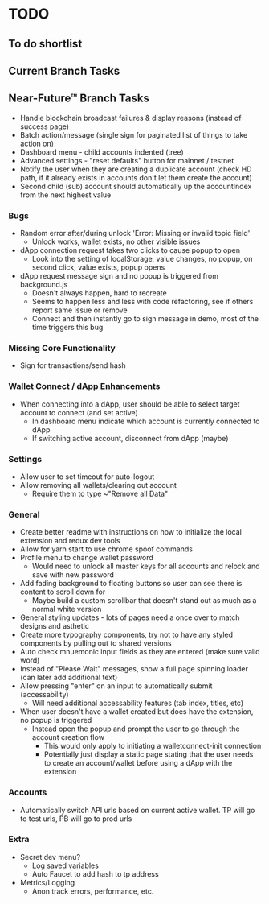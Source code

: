 # TODO
## To do shortlist

## Current Branch Tasks

## Near-Future™ Branch Tasks
* Handle blockchain broadcast failures & display reasons (instead of success page)
* Batch action/message (single sign for paginated list of things to take action on)
* Dashboard menu - child accounts indented (tree)
* Advanced settings - "reset defaults" button for mainnet / testnet
* Notify the user when they are creating a duplicate account (check HD path, if it already exists in accounts don't let them create the account)
* Second child (sub) account should automatically up the accountIndex from the next highest value

### Bugs
* Random error after/during unlock 'Error: Missing or invalid topic field'
  - Unlock works, wallet exists, no other visible issues
* dApp connection request takes two clicks to cause popup to open 
  - Look into the setting of localStorage, value changes, no popup, on second click, value exists, popup opens
* dApp request message sign and no popup is triggered from background.js
  - Doesn't always happen, hard to recreate
  - Seems to happen less and less with code refactoring, see if others report same issue or remove
  - Connect and then instantly go to sign message in demo, most of the time triggers this bug

### Missing Core Functionality
* Sign for transactions/send hash

### Wallet Connect / dApp Enhancements
* When connecting into a dApp, user should be able to select target account to connect (and set active)
  - In dashboard menu indicate which account is currently connected to dApp
  - If switching active account, disconnect from dApp (maybe)

### Settings
* Allow user to set timeout for auto-logout
* Allow removing all wallets/clearing out account
  - Require them to type ~"Remove all Data"

### General
* Create better readme with instructions on how to initialize the local extension and redux dev tools
* Allow for yarn start to use chrome spoof commands
* Profile menu to change wallet password
  - Would need to unlock all master keys for all accounts and relock and save with new password
* Add fading background to floating buttons so user can see there is content to scroll down for
  - Maybe build a custom scrollbar that doesn't stand out as much as a normal white version
* General styling updates - lots of pages need a once over to match designs and asthetic
* Create more typography components, try not to have any styled components by pulling out to shared versions
* Auto check mnuemonic input fields as they are entered (make sure valid word)
* Instead of "Please Wait" messages, show a full page spinning loader (can later add additional text)
* Allow pressing "enter" on an input to automatically submit (accessability)
  - Will need additional accessability features (tab index, titles, etc)
* When user doesn't have a wallet created but does have the extension, no popup is triggered
  - Instead open the popup and prompt the user to go through the account creation flow
    - This would only apply to initiating a walletconnect-init connection
    - Potentially just display a static page stating that the user needs to create an account/wallet before using a dApp with the extension

### Accounts
* Automatically switch API urls based on current active wallet.  TP will go to test urls, PB will go to prod urls

### Extra
* Secret dev menu?
  - Log saved variables
  - Auto Faucet to add hash to tp address
* Metrics/Logging
  - Anon track errors, performance, etc.